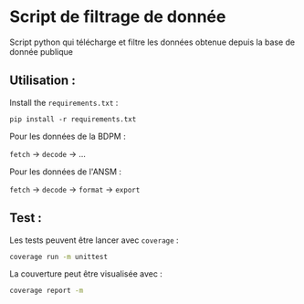 # Script de filtrage de donnée

Script python qui télécharge et filtre les données obtenue depuis la base de donnée publique

## Utilisation :

Install the `requirements.txt` :
```
pip install -r requirements.txt
``` 

Pour les données de la BDPM :

`fetch` → `decode` → ...

Pour les données de l'ANSM :

`fetch` → `decode` → `format` → `export`

## Test :

Les tests peuvent être lancer avec `coverage` :
```bash
coverage run -m unittest
```

La couverture peut être visualisée avec :
```bash
coverage report -m
```
